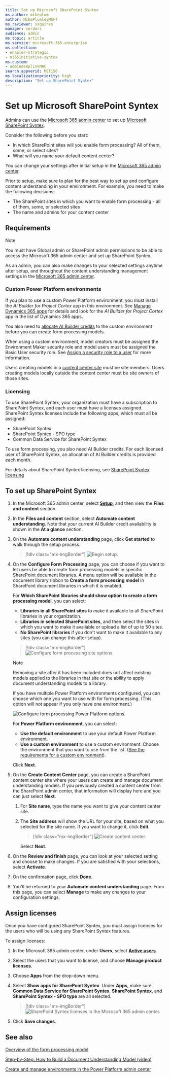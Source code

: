 ```yaml
---
title: Set up Microsoft SharePoint Syntex
ms.author: mikeplum
author: MikePlumleyMSFT
ms.reviewer: ssquires
manager: serdars
audience: admin
ms.topic: article
ms.service: microsoft-365-enterprise
ms.collection: 
- enabler-strategic
- m365initiative-syntex
ms.custom: 
- admindeeplinkMAC
search.appverid: MET150
ms.localizationpriority: high
description: "Set up SharePoint Syntex"
---
```


# Set up Microsoft SharePoint Syntex

Admins can use the <a href="https://go.microsoft.com/fwlink/p/?linkid=2024339" target="_blank">Microsoft 365 admin center</a> to set up [Microsoft SharePoint Syntex](index.md). 

Consider the following before you start:

- In which SharePoint sites will you enable form processing? All of them, some, or select sites?
- What will you name your default content center?

You can change your settings after initial setup in the <a href="https://go.microsoft.com/fwlink/p/?linkid=2024339" target="_blank">Microsoft 365 admin center</a>.

Prior to setup, make sure to plan for the best way to set up and configure content understanding in your environment. For example, you need to make the following decisions:

- The SharePoint sites in which you want to enable form processing - all of them, some, or selected sites
- The name and admins for your content center

## Requirements 

> [!NOTE]
> You must have Global admin or SharePoint admin permissions to be able to access the Microsoft 365 admin center and set up SharePoint Syntex.

As an admin, you can also make changes to your selected settings anytime after setup, and throughout the content understanding management settings in the <a href="https://go.microsoft.com/fwlink/p/?linkid=2024339" target="_blank">Microsoft 365 admin center</a>.

### Custom Power Platform environments

If you plan to use a custom Power Platform environment, you must install the *AI Builder for Project Cortex* app in this environment. See [Manage Dynamics 365 apps](/power-platform/admin/manage-apps#install-an-app-in-the-environment-view) for details and look for the *AI Builder for Project Cortex* app in the list of Dynamics 365 apps.

You also need to [allocate AI Builder credits](/power-platform/admin/capacity-add-on) to the custom environment before you can create form processing models. 

When using a custom environment, model creators must be assigned the Environment Maker security role and model users must be assigned the Basic User security role. See [Assign a security role to a user](/power-platform/admin/assign-security-roles) for more information.

Users creating models in a [content center site](/microsoft-365/contentunderstanding/create-a-content-center) must be site members. Users creating models locally outside the content center must be site owners of those sites.

### Licensing

To use SharePoint Syntex, your organization must have a subscription to SharePoint Syntex, and each user must have a licenses assigned. SharePoint Syntex licenses include the following apps, which must all be assigned:

- SharePoint Syntex
- SharePoint Syntex - SPO type
- Common Data Service for SharePoint Syntex

To use form processing, you also need AI Builder credits. For each licensed user of SharePoint Syntex, an allocation of AI Builder credits is provided each month.

For details about SharePoint Syntex licensing, see [SharePoint Syntex licensing](syntex-licensing.md)

## To set up SharePoint Syntex

1. In the Microsoft 365 admin center, select <a href="https://go.microsoft.com/fwlink/p/?linkid=2171997" target="_blank">**Setup**</a>, and then view the **Files and content** section.

2. In the **Files and content** section, select **Automate content understanding**. Note that your current AI Builder credit availability is shown in the **At a glance** section.<br/>

3. On the **Automate content understanding** page, click **Get started** to walk through the setup process. <br/>

    > [!div class="mx-imgBorder"]
    > ![Begin setup.](../media/content-understanding/admin-content-understanding-get-started.png)</br>

4. On the **Configure Form Processing** page, you can choose if you want to let users be able to create form processing models in specific SharePoint document libraries. A menu option will be available in the document library ribbon to **Create a form processing model** in SharePoint document libraries in which it is enabled.
 
     For **Which SharePoint libraries should show option to create a form processing model**, you can select:</br>
      - **Libraries in all SharePoint sites** to make it available to all SharePoint libraries in your organization.</br>
      - **Libraries in selected SharePoint sites**, and then select the sites in which you want to make it available or upload a list of up to 50 sites.</br>
      - **No SharePoint libraries** if you don't want to make it available to any sites (you can change this after setup).

   > [!div class="mx-imgBorder"]
   > ![Configure form processing site options.](../media/content-understanding/admin-configforms.png)

   > [!Note]
   > Removing a site after it has been included does not affect existing models applied to the libraries in that site or the ability to apply document understanding models to a library. 
    
    If you have multiple Power Platform environments configured, you can choose which one you want to use with for form processing. (This option will not appear if you only have one environment.)

    ![Configure form processing Power Platform options.](../media/content-understanding/setup-power-platform-env.png)

    For **Power Platform environment**, you can select:
    - **Use the default environment** to use your default Power Platform environment.
    - **Use a custom environment** to use a custom environment. Choose the environment that you want to use from the list. ([See the requirements for a custom environment](/microsoft-365/contentunderstanding/set-up-content-understanding#requirements)).

    Click **Next**.

5. On the **Create Content Center** page, you can create a SharePoint content center site where your users can create and manage document understanding models. If you previously created a content center from the SharePoint admin center, that information will display here and you can just select **Next**.

    1. For **Site name**, type the name you want to give your content center site.
    
    1. The **Site address** will show the URL for your site, based on what you selected for the site name. If you want to change it, click **Edit**.

       > [!div class="mx-imgBorder"]
       > ![Create content center.](../media/content-understanding/admin-cu-create-cc.png)</br>

       Select **Next**.

6. On the **Review and finish** page, you can look at your selected setting and choose to make changes. If you are satisfied with your selections, select **Activate**.

7. On the confirmation page, click **Done**.

8. You'll be returned to your **Automate content understanding** page. From this page, you can select **Manage** to make any changes to your configuration settings. 

## Assign licenses

Once you have configured SharePoint Syntex, you must assign licenses for the users who will be using any SharePoint Syntex features.

To assign licenses:

1. In the Microsoft 365 admin center, under **Users**, select <a href="https://go.microsoft.com/fwlink/p/?linkid=834822" target="_blank">**Active users**</a>.

2. Select the users that you want to license, and choose **Manage product licenses**.

3. Choose **Apps** from the drop-down menu.

4. Select **Show apps for  SharePoint Syntex**. Under **Apps**, make sure **Common Data Service for SharePoint Syntex**, **SharePoint Syntex**, and **SharePoint Syntex - SPO type** are all selected.

    > [!div class="mx-imgBorder"]
    > ![SharePoint Syntex licenses in the Microsoft 365 admin center.](../media/content-understanding/sharepoint-syntex-licenses.png)

5. Click **Save changes**.

## See also

[Overview of the form processing model](/ai-builder/form-processing-model-overview)

[Step-by-Step: How to Build a Document Understanding Model (video)](https://www.youtube.com/watch?v=DymSHObD-bg)

[Create and manage environments in the Power Platform admin center](/power-platform/admin/create-environment)
